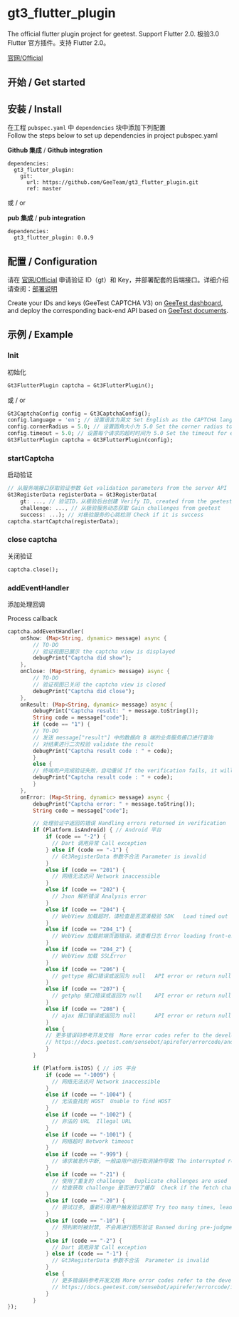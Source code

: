 # gt3_flutter_plugin

The official flutter plugin project for geetest. Support Flutter 2.0.
极验3.0 Flutter 官方插件。支持 Flutter 2.0。

[官网/Official](https://www.geetest.com)

## 开始 / Get started

## 安装 / Install

在工程 `pubspec.yaml` 中 `dependencies` 块中添加下列配置 <br>
Follow the steps below to set up dependencies in project pubspec.yaml

**Github 集成** / **Github integration**

```
dependencies:
  gt3_flutter_plugin:
    git:
      url: https://github.com/GeeTeam/gt3_flutter_plugin.git
      ref: master
```

或 / or

**pub 集成** / **pub integration**

```
dependencies:
  gt3_flutter_plugin: 0.0.9
```

## 配置 / Configuration

请在 [官网/Official](https://www.geetest.com) 申请验证 ID（gt）和 Key，并部署配套的后端接口。详细介绍请查阅：[部署说明](https://docs.geetest.com/sensebot/start/)

Create your IDs and keys (GeeTest CAPTCHA V3) on [GeeTest dashboard](https://auth.geetest.com/login), and deploy the corresponding back-end API based on [GeeTest documents](https://docs.geetest.com/captcha/overview/start/). 

## 示例 / Example

### Init

初始化 

```dart
Gt3FlutterPlugin captcha = Gt3FlutterPlugin();
```

或 / or

```dart
Gt3CaptchaConfig config = Gt3CaptchaConfig();
config.language = 'en'; // 设置语言为英文 Set English as the CAPTCHA language
config.cornerRadius = 5.0; // 设置圆角大小为 5.0 Set the corner radius to 5.0
config.timeout = 5.0; // 设置每个请求的超时时间为 5.0 Set the timeout for each request to 5.0 seconds
Gt3FlutterPlugin captcha = Gt3FlutterPlugin(config);
```

### startCaptcha

启动验证

```dart
// 从服务端接口获取验证参数 Get validation parameters from the server API
Gt3RegisterData registerData = Gt3RegisterData(
    gt: ..., // 验证ID，从极验后台创建 Verify ID, created from the geetest dashboard
    challenge: ..., // 从极验服务动态获取 Gain challenges from geetest
    success: ...); // 对极验服务的心跳检测 Check if it is success
captcha.startCaptcha(registerData);
```

### close captcha

关闭验证

```dart
captcha.close();
```

### addEventHandler

添加处理回调

Process callback


```dart
captcha.addEventHandler(
    onShow: (Map<String, dynamic> message) async {
        // TO-DO
        // 验证视图已展示 the captcha view is displayed
        debugPrint("Captcha did show");
    },
    onClose: (Map<String, dynamic> message) async {
        // TO-DO
        // 验证视图已关闭 the captcha view is closed
        debugPrint("Captcha did close");
    },
    onResult: (Map<String, dynamic> message) async {
        debugPrint("Captcha result: " + message.toString());
        String code = message["code"];
        if (code == "1") {
        // TO-DO
        // 发送 message["result"] 中的数据向 B 端的业务服务接口进行查询
        // 对结果进行二次校验 validate the result
        debugPrint("Captcha result code : " + code);
        }
        else {
        // 终端用户完成验证失败，自动重试 If the verification fails, it will be automatically retried. 
        debugPrint("Captcha result code : " + code);
        }
    },
    onError: (Map<String, dynamic> message) async {
        debugPrint("Captcha error: " + message.toString());
        String code = message["code"];

        // 处理验证中返回的错误 Handling errors returned in verification
        if (Platform.isAndroid) { // Android 平台
            if (code == "-2") {
              // Dart 调用异常 Call exception
            } else if (code == "-1") {
              // Gt3RegisterData 参数不合法 Parameter is invalid
            } 
            else if (code == "201") {
              // 网络无法访问 Network inaccessible
            }
            else if (code == "202") {
              // Json 解析错误 Analysis error
            }
            else if (code == "204") {
              // WebView 加载超时，请检查是否混淆极验 SDK   Load timed out
            }
            else if (code == "204_1") {
              // WebView 加载前端页面错误，请查看日志 Error loading front-end page, please check the log
            }
            else if (code == "204_2") {
              // WebView 加载 SSLError
            }
            else if (code == "206") {
              // gettype 接口错误或返回为 null   API error or return null
            }
            else if (code == "207") {
              // getphp 接口错误或返回为 null    API error or return null
            }
            else if (code == "208") {
              // ajax 接口错误或返回为 null      API error or return null
            }
            else {
            // 更多错误码参考开发文档  More error codes refer to the development document
            // https://docs.geetest.com/sensebot/apirefer/errorcode/android
            }
        }

        if (Platform.isIOS) { // iOS 平台
            if (code == "-1009") { 
              // 网络无法访问 Network inaccessible
            }
            else if (code == "-1004") {
              // 无法查找到 HOST  Unable to find HOST
            }
            else if (code == "-1002") {
              // 非法的 URL  Illegal URL
            }
            else if (code == "-1001") { 
              // 网络超时 Network timeout
            }
            else if (code == "-999") {
              // 请求被意外中断, 一般由用户进行取消操作导致 The interrupted request was usually caused by the user cancelling the operation
            }
            else if (code == "-21") {
              // 使用了重复的 challenge   Duplicate challenges are used
              // 检查获取 challenge 是否进行了缓存  Check if the fetch challenge is cached
            }
            else if (code == "-20") {
              // 尝试过多, 重新引导用户触发验证即可 Try too many times, lead the user to request verification again
            }
            else if (code == "-10") {
              // 预判断时被封禁, 不会再进行图形验证 Banned during pre-judgment, and no more image captcha verification
            }
            else if (code == "-2") { 
              // Dart 调用异常 Call exception
            } else if (code == "-1") {
              // Gt3RegisterData 参数不合法  Parameter is invalid
            }
            else {
              // 更多错误码参考开发文档 More error codes refer to the development document
              // https://docs.geetest.com/sensebot/apirefer/errorcode/ios
            }
        }
});
```


